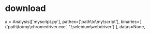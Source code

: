 # download

a = Analysis(['myscript.py'],
             pathex=['path\\to\\my\\script'],
             binaries=[ ('path\\to\\my\\chromedriver.exe', '.\\selenium\\webdriver') ],
             datas=None,